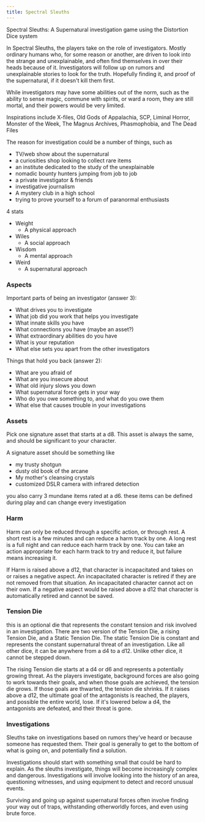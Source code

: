 ```yaml
---
title: Spectral Sleuths
---
```


Spectral Sleuths: A Supernatural investigation game using the Distortion Dice system

In Spectral Sleuths, the players take on the role of investigators. Mostly ordinary humans who, for some reason or another, are driven to look into the strange and unexplainable, and often find themselves in over their heads because of it. Investigators will follow up on rumors and unexplainable stories to look for the truth. Hopefully finding it, and proof of the supernatural, if it doesn't kill them first.

While investigators may have some abilities out of the norm, such as the ability to sense magic, commune with spirits, or ward a room, they are still mortal, and their powers would be very limited.

Inspirations include X-files, Old Gods of Appalachia, SCP, Liminal Horror, Monster of the Week, The Magnus Archives, Phasmophobia, and The Dead Files

The reason for investigation could be a number of things, such as

- TV/web show about the supernatural
- a curiosities shop looking to collect rare items
- an institute dedicated to the study of the unexplainable
- nomadic bounty hunters jumping from job to job
- a private investigator & friends
- investigative journalism
- A mystery club in a high school
- trying to prove yourself to a forum of paranormal enthusiasts


4 stats

- Weight
    - A physical approach
- Wiles
    - A social approach
- Wisdom
    - A mental approach
- Weird
    - A supernatural approach

### Aspects

Important parts of being an investigator (answer 3):

- What drives you to investigate
- What job did you work that helps you investigate
- What innate skills you have
- What connections you have (maybe an asset?)
- What extraordinary abilities do you have
- What is your reputation
- What else sets you apart from the other investigators 

Things that hold you back (answer 2):

- What are you afraid of
- What are you insecure about 
- What old injury slows you down
- What supernatural force gets in your way
- Who do you owe something to, and what do you owe them
- What else that causes trouble in your investigations 


### Assets

Pick one signature asset that starts at a d8.
This asset is always the same, and should be significant to your character.

A signature asset should be something like
- my trusty shotgun
- dusty old book of the arcane
- My mother's cleansing crystals
- customized DSLR camera with infrared detection 

you also carry 3 mundane items rated at a d6. these items can be defined during play and can change every investigation


### Harm

Harm can only be reduced through a specific action, or through rest. A short rest is a few minutes and can reduce a harm track by one. A long rest is a full night and can reduce each harm track by one. You can take an action appropriate for each harm track to try and reduce it, but failure means increasing it.

If Harm is raised above a d12, that character is incapacitated and takes on or raises a negative aspect. An incapacitated character is retired if they are not removed from that situation. An incapacitated character cannot act on their own. If a negative aspect would be raised above a d12 that character is automatically retired and cannot be saved.

### Tension Die

this is an optional die that represents the constant tension and risk involved in an investigation. There are two version of the Tension Die, a rising Tension Die, and a Static Tension Die. The static Tension Die is constant and represents the constant supernatural threat of an investigation. Like all other dice, it can be anywhere from a d4 to a d12. Unlike other dice, it cannot be stepped down.

The rising Tension die starts at a d4 or d6 and represents a potentially growing threat. As the players investigate, background forces are also going to work towards their goals, and when those goals are achieved, the tension die grows. If those goals are thwarted, the tension die shrinks. If it raises above a d12, the ultimate goal of the antagonists is reached, the players, and possible the entire world, lose. If it's lowered below a d4, the antagonists are defeated, and their threat is gone.

### Investigations

Sleuths take on investigations based on rumors they've heard or because someone has requested them. Their goal is generally to get to the bottom of what is going on, and potentially find a solution. 

Investigations should start with something small that could be hard to explain. As the sleuths investigate, things will become increasingly complex and dangerous. Investigations will involve looking into the history of an area, questioning witnesses, and using equipment to detect and record unusual events. 

Surviving and going up against supernatural forces often involve finding your way out of traps, withstanding otherworldly forces, and even using brute force.
